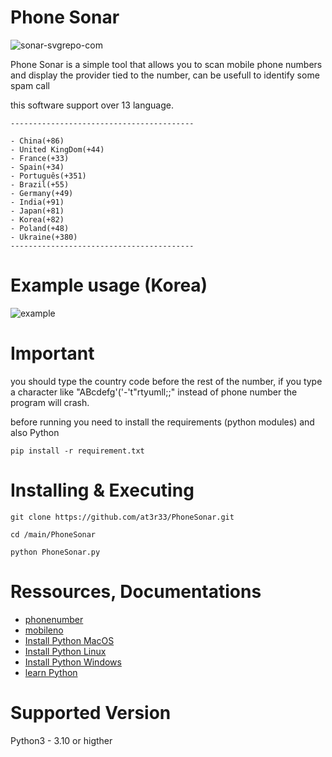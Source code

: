 # Phone Sonar

![sonar-svgrepo-com](https://github.com/user-attachments/assets/8cfc2a44-67d5-4ff8-a818-95f097030d62)

Phone Sonar is a simple tool that allows you to scan mobile phone numbers and display the provider tied to the number, can
be usefull to identify some spam call

this software support over 13 language.

```
-----------------------------------------

- China(+86)
- United KingDom(+44)
- France(+33)
- Spain(+34)
- Português(+351)
- Brazil(+55)
- Germany(+49)
- India(+91)
- Japan(+81)
- Korea(+82)
- Poland(+48)
- Ukraine(+380)
-----------------------------------------
```

# Example usage (Korea)

![example](https://github.com/user-attachments/assets/e5c5d035-0dd6-4e66-8ed7-e716e7c49b31)




# Important
you should type the country code before the rest of the number, if you type a character like "ABcdefg'('-'t"rtyumll;;" instead of phone number the program will crash.

before running you need to install the requirements (python modules) and also Python

`pip install -r requirement.txt`

#  Installing & Executing

`git clone https://github.com/at3r33/PhoneSonar.git`

`cd /main/PhoneSonar`

`python PhoneSonar.py`

# Ressources, Documentations

- [phonenumber](https://pypi.org/project/phonenumbers/)
- [mobileno](https://pypi.org/search/?q=mobileno)
- [Install Python MacOS](https://www.python.org/downloads/macos/)
- [Install Python Linux](https://www.python.org/downloads/source/)
- [Install Python Windows](https://www.python.org/downloads/windows/)
- [learn Python](https://www.python.org/about/gettingstarted/)

# Supported Version
Python3 - 3.10 or higther

